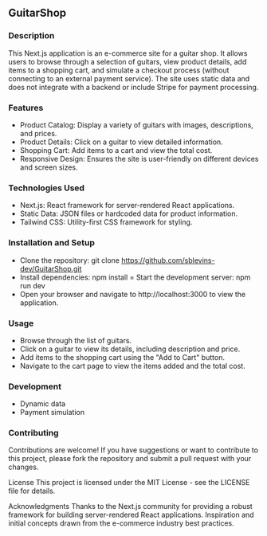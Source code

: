 ## GuitarShop

### Description
This Next.js application is an e-commerce site for a guitar shop. It allows users to browse through a selection of guitars, view product details, add items to a shopping cart, and simulate a checkout process (without connecting to an external payment service). The site uses static data and does not integrate with a backend or include Stripe for payment processing.

### Features
- Product Catalog: Display a variety of guitars with images, descriptions, and prices.
- Product Details: Click on a guitar to view detailed information.
- Shopping Cart: Add items to a cart and view the total cost.
- Responsive Design: Ensures the site is user-friendly on different devices and screen sizes.

### Technologies Used
- Next.js: React framework for server-rendered React applications.
- Static Data: JSON files or hardcoded data for product information.
- Tailwind CSS: Utility-first CSS framework for styling.

### Installation and Setup
- Clone the repository: git clone https://github.com/sblevins-dev/GuitarShop.git
- Install dependencies: npm install
= Start the development server: npm run dev
- Open your browser and navigate to http://localhost:3000 to view the application.

### Usage
- Browse through the list of guitars.
- Click on a guitar to view its details, including description and price.
- Add items to the shopping cart using the "Add to Cart" button.
- Navigate to the cart page to view the items added and the total cost.

### Development
- Dynamic data
- Payment simulation
  
### Contributing
Contributions are welcome! If you have suggestions or want to contribute to this project, please fork the repository and submit a pull request with your changes.

License
This project is licensed under the MIT License - see the LICENSE file for details.

Acknowledgments
Thanks to the Next.js community for providing a robust framework for building server-rendered React applications.
Inspiration and initial concepts drawn from the e-commerce industry best practices.
